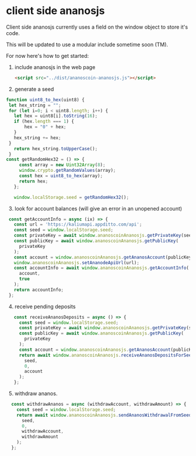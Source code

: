 # client side ananosjs

Client side ananosjs currently uses a field on the window object to store it's code.

This will be updated to use a modular include sometime soon (TM).

For now here's how to get started:

1.  include ananosjs in the web page

    ```html
    <script src="../dist/ananoscoin-ananosjs.js"></script>
    ```

2.  generate a seed

 ```js
function uint8_to_hex(uint8) {
  let hex_string = "";
  for (let i=0; i < uint8.length; i++) {
    let hex = uint8[i].toString(16);
    if (hex.length === 1) {
        hex = "0" + hex;
    }
    hex_string += hex;
  }
    return hex_string.toUpperCase();
  }
const getRandomHex32 = () => {
      const array = new Uint32Array(8);
      window.crypto.getRandomValues(array);
      const hex = uint8_to_hex(array);
      return hex;
    };

    window.localStorage.seed = getRandomHex32();
   ```

3.  look for account balances (will give an error in an unopened account)

   ```js
    const getAccountInfo = async (ix) => {
      const url = 'https://kaliumapi.appditto.com/api';
      const seed = window.localStorage.seed;
      const privateKey = await window.ananoscoinAnanosjs.getPrivateKey(seed, 0);
      const publicKey = await window.ananoscoinAnanosjs.getPublicKey(
        privateKey
      );
      const account = window.ananoscoinAnanosjs.getAnanosAccount(publicKey);
      window.ananoscoinAnanosjs.setAnanodeApiUrl(url);
      const accountInfo = await window.ananoscoinAnanosjs.getAccountInfo(
        account,
        true
      );
      return accountInfo;
    };
```

4.  receive pending deposits

 ```js
    const receiveAnanosDeposits = async () => {
      const seed = window.localStorage.seed;
      const privateKey = await window.ananoscoinAnanosjs.getPrivateKey(seed, 0);
      const publicKey = await window.ananoscoinAnanosjs.getPublicKey(
        privateKey
      );
      const account = window.ananoscoinAnanosjs.getAnanosAccount(publicKey);
      return await window.ananoscoinAnanosjs.receiveAnanosDepositsForSeed(
        seed,
        0,
        account
      );
    };
```

5.  withdraw ananos.

  ```js
    const withdrawAnanos = async (withdrawAccount, withdrawAmount) => {
      const seed = window.localStorage.seed;
      return await window.ananoscoinAnanosjs.sendAnanosWithdrawalFromSeed(
        seed,
        0,
        withdrawAccount,
        withdrawAmount
      );
    };
```
